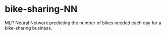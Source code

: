 # bike-sharing-NN
MLP Neural Network predicting the number of bikes needed each day for a bike-sharing business.
